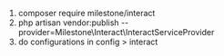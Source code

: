 <ol>
<li>composer require milestone/interact</li>
<li>php artisan vendor:publish --provider=Milestone\Interact\InteractServiceProvider</li>
<li>do configurations in config > interact</li>
</ol>